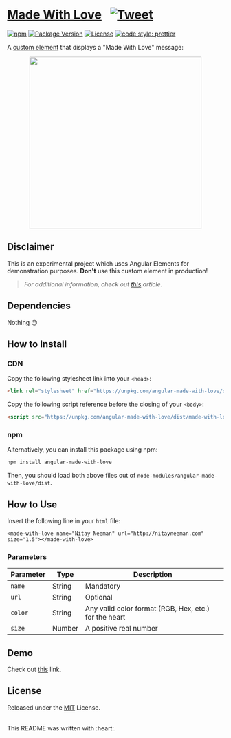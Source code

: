 # [Made With Love](https://stackblitz.com/edit/made-with-love) &nbsp; [![Tweet](https://img.shields.io/twitter/url/http/shields.io.svg?style=social)](https://twitter.com/intent/tweet?text=Made%20With%20Love%20-%20an%20experimental%20custom%20element%20which%20demonstrates%20usage%20of%20Angular%20Elements&url=https://github.com/nitayneeman/made-with-love&hashtags=Angular,AngularElements,WebComponents)

[![npm](https://img.shields.io/npm/v/angular-made-with-love.svg?colorB=brightgreen)](https://www.npmjs.com/package/angular-made-with-love)
[![Package Version](https://img.shields.io/github/package-json/v/nitayneeman/made-with-love.svg)](https://github.com/nitayneeman/made-with-love)
[![License](https://img.shields.io/badge/license-MIT-blue.svg)](https://github.com/nitayneeman/made-with-love/blob/master/LICENSE)
[![code style: prettier](https://img.shields.io/badge/code_style-prettier-ff69b4.svg)](https://github.com/prettier/prettier)

A <a href="https://developers.google.com/web/fundamentals/web-components/customelements" target="_blank">custom element</a>
that displays a "Made With Love" message:

<p align="center">
  <img src="https://raw.githubusercontent.com/nitayneeman/made-with-love/master/preview.png" width="400" style="text-align: center" />
</p>

## Disclaimer

This is an experimental project which uses Angular Elements for demonstration purposes.
**Don't** use this custom element in production!

> _For additional information, check out <a href="http://nitayneeman.com/posts/building-a-custom-element-using-angular-elements/" target="_blank">this</a> article._

## Dependencies

Nothing :smirk:

## How to Install

### CDN

Copy the following stylesheet link into your `<head>`:

```html
<link rel="stylesheet" href="https://unpkg.com/angular-made-with-love/dist/made-with-love.css">
```

Copy the following script reference before the closing of your `<body>`:

```html
<script src="https://unpkg.com/angular-made-with-love/dist/made-with-love.js"></script>
```

### npm

Alternatively, you can install this package using npm:

```bash
npm install angular-made-with-love
```

Then, you should load both above files out of `node-modules/angular-made-with-love/dist`.

## How to Use

Insert the following line in your `html` file:

```
<made-with-love name="Nitay Neeman" url="http://nitayneeman.com" size="1.5"></made-with-love>
```

### Parameters

| Parameter | Type   | Description                                           |
| --------- | ------ | ----------------------------------------------------- |
| `name`    | String | Mandatory                                             |
| `url`     | String | Optional                                              |
| `color`   | String | Any valid color format (RGB, Hex, etc.) for the heart |
| `size`    | Number | A positive real number                                |

## Demo

Check out <a href="https://stackblitz.com/edit/made-with-love" target="_blank">this</a> link.

## License

Released under the [MIT](https://github.com/nitayneeman/made-with-love/blob/master/LICENSE) License.

<br>
This README was written with :heart:.
